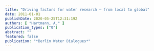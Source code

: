 ```yaml
---
title: "Driving factors for water research – from local to global"
date: 2011-01-01
publishDate: 2020-05-25T12:31:19Z
authors: [ "Hartmann, A." ]
publication_types: ["0"]
abstract: ""
featured: false
publication: "*Berlin Water Dialogues*"
---
```


